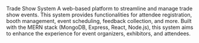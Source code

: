 Trade Show System
A web-based platform to streamline and manage trade show events. This system provides functionalities for attendee registration, booth management, event scheduling, feedback collection, and more. Built with the MERN stack (MongoDB, Express, React, Node.js), this system aims to enhance the experience for event organizers, exhibitors, and attendees.

